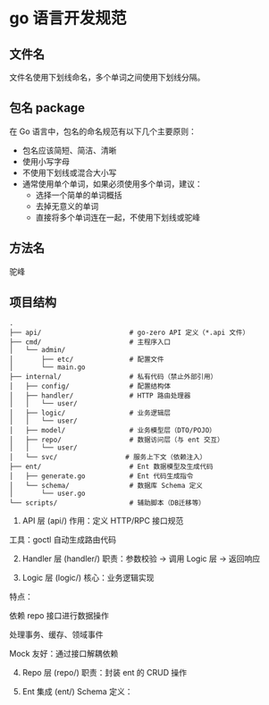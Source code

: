 



# go 语言开发规范

## 文件名

文件名使用下划线命名，多个单词之间使用下划线分隔。


## 包名 package


在 Go 语言中，包名的命名规范有以下几个主要原则：

- 包名应该简短、简洁、清晰
- 使用小写字母
- 不使用下划线或混合大小写
- 通常使用单个单词，如果必须使用多个单词，建议：
  - 选择一个简单的单词概括
  - 去掉无意义的单词
  - 直接将多个单词连在一起，不使用下划线或驼峰

## 方法名 

驼峰




## 项目结构

```
.
├── api/                      # go-zero API 定义（*.api 文件）
├── cmd/                      # 主程序入口
│   └── admin/
│       ├── etc/              # 配置文件
│       └── main.go
├── internal/                 # 私有代码（禁止外部引用）
│   ├── config/               # 配置结构体
│   ├── handler/              # HTTP 路由处理器
│   │   └── user/
│   ├── logic/                # 业务逻辑层
│   │   └── user/
│   ├── model/                # 业务模型层（DTO/POJO）
│   ├── repo/                 # 数据访问层（与 ent 交互）
│   │   └── user/
│   └── svc/                 # 服务上下文（依赖注入）
├── ent/                      # Ent 数据模型及生成代码
│   ├── generate.go           # Ent 代码生成指令
│   └── schema/               # 数据库 Schema 定义
│       └── user.go
└── scripts/                  # 辅助脚本（DB迁移等）
```


1. API 层 (api/)
作用：定义 HTTP/RPC 接口规范

工具：goctl 自动生成路由代码

2. Handler 层 (handler/)
职责：参数校验 → 调用 Logic 层 → 返回响应


3. Logic 层 (logic/)
核心：业务逻辑实现

特点：

依赖 repo 接口进行数据操作

处理事务、缓存、领域事件

Mock 友好：通过接口解耦依赖


4. Repo 层 (repo/)
职责：封装 ent 的 CRUD 操作


5. Ent 集成 (ent/)
Schema 定义：